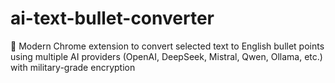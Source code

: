 # ai-text-bullet-converter
🚀 Modern Chrome extension to convert selected text to English bullet points using multiple AI providers (OpenAI, DeepSeek, Mistral, Qwen, Ollama, etc.) with military-grade encryption
